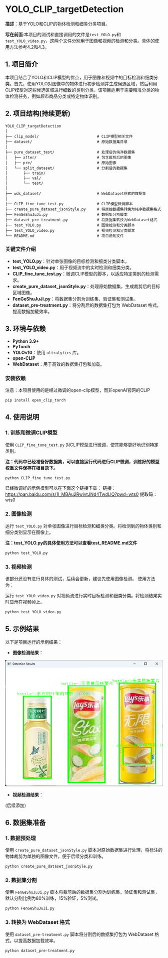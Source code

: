# YOLO_CLIP_targetDetection

**描述**：基于YOLO和CLIP的物体检测和细类分类项目。

**写在前面**:本项目的测试和直接调用的文件是`test_YOLO.py`和`test_YOLO_video.py`，这两个文件分别用于图像和视频的检测和分类。具体的使用方法参考4.2和4.3。

## 1. 项目简介
本项目结合了YOLO和CLIP模型的优点，用于图像和视频中的目标检测和细类分类。首先，使用YOLO对图像中的物体进行初步检测并生成候选区域，然后利用CLIP模型对这些候选区域进行细致的类别分类。该项目适用于需要精准分类的物体检测任务，例如超市商品分类或特定物体识别。

## 2. 项目结构(持续更新)

```plaintext
YOLO_CLIP_targetDetection
│
├── clip_model/                          # CLIP模型相关文件
├── dataset/                             # 原始数据集目录
│
├── pure_dataset_test/                   # 处理后的纯净数据集
│   ├── after/                           # 包含裁剪后的图像
│   ├── pre/                             # 原始图像
│   └── split_dataset/                   # 分割后的数据集
│       ├── train/
│       ├── val/
│       └── test/
│
├── wds_dataset/                         # WebDataset格式的数据集
│
├── CLIP_fine_tune_test.py               # CLIP模型微调脚本
├── create_pure_dataset_jsonStyle.py     # 将原始数据集转换为纯净数据集格式
├── FenGeShuJuJi.py                      # 数据集分割脚本
├── dataset_pre-treatment.py             # 将数据集转换为WebDataset格式
├── test_YOLO.py                         # 图像检测和分类脚本
├── test_YOLO_video.py                   # 视频检测和分类脚本
└── README.md                            # 项目说明文件
```

### 关键文件介绍
- **test_YOLO.py**：针对单张图像的目标检测和细类分类脚本。
- **test_YOLO_video.py**：用于视频流中的实时检测和细类分类。
- **CLIP_fine_tune_test.py**：微调CLIP模型的脚本，以适应特定类别的检测需求。
- **create_pure_dataset_jsonStyle.py**：处理原始数据集，生成裁剪后的目标区域图像。
- **FenGeShuJuJi.py**：将数据集分割为训练集、验证集和测试集。
- **dataset_pre-treatment.py**：将分割后的数据集打包为 WebDataset 格式，提高数据加载效率。

## 3. 环境与依赖

- **Python 3.9+**
- **PyTorch**
- **YOLOv10**：使用 `ultralytics` 库。
- **open-CLIP**
- **WebDataset**：用于高效的数据集打包和加载。

### 安装依赖
注意：本项目使用的是经过微调的open-clip模型，而非openAI官网的CLIP

```bash
pip install open_clip_torch
```

## 4. 使用说明

### 1. 训练和微调CLIP模型
使用 `CLIP_fine_tune_test.py` 对CLIP模型进行微调，使其能够更好地识别特定类别。

**注：代码中已经准备好数据集，可以直接运行代码进行CLIP微调，训练好的模型权重文件保存在根目录下。**

```bash
python CLIP_fine_tune_test.py
```
已经微调好的示例模型可以在下面这个链接下载：
链接：https://pan.baidu.com/s/1l_MBAu2RwivtJNd4TwdLlQ?pwd=wts0 
提取码：wts0

### 2. 图像检测
运行 `test_YOLO.py` 对单张图像进行目标检测和细类分类。将检测到的物体类别和细分类别显示在图像上。

**注：test_YOLO.py的具体使用方法可以查看test_README.md文件**

```bash
python test_YOLO.py
```

### 3. 视频检测
该部分还没有进行具体的测试，后续会更新，建议先使用图像检测。
使用方法为：

运行 `test_YOLO_video.py` 对视频流进行实时目标检测和细类分类。将检测结果实时显示在视频帧上。

```bash
python test_YOLO_video.py
```

## 5. 示例结果

以下是项目运行的示例结果：

- **图像检测结果**：

![alt text](image.png)
- **视频检测结果**：

(后续添加)

## 6. 数据集准备

### 1. 数据预处理
使用 `create_pure_dataset_jsonStyle.py` 脚本对原始数据集进行处理，将标注的物体裁剪为单独的图像文件，便于后续分类和训练。

```bash
python create_pure_dataset_jsonStyle.py
```

### 2. 数据集分割
使用 `FenGeShuJuJi.py` 脚本将裁剪后的数据集分割为训练集、验证集和测试集，默认分割比例为80%训练，15%验证，5%测试。

```bash
python FenGeShuJuJi.py
```

### 3. 转换为 WebDataset 格式
使用 `dataset_pre-treatment.py` 脚本将分割后的数据集打包为 WebDataset 格式，以提高数据加载效率。

```bash
python dataset_pre-treatment.py
```

